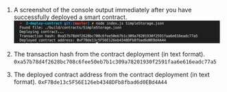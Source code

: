 1. A screenshot of the console output immediately after you have successfully deployed a smart contract.
![](smart_contract_deployed_ss.png)

2. The transaction hash from the contract deployment (in text format).
`0xa57b78d4f2628bc708c6fee50eb7b1c309a78201930f2591faa6e616eadc77a5`

3. The deployed contract address from the contract deployment (in text format).
`0xF7Bde13c5F56E126eb4348DFb8fbad6d0EBd4A44`
